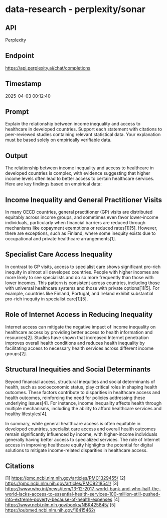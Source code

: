 # data-research - perplexity/sonar

## API
Perplexity

## Endpoint
https://api.perplexity.ai/chat/completions

## Timestamp
2025-04-03 00:12:40

## Prompt
Explain the relationship between income inequality and access to healthcare in developed countries. Support each statement with citations to peer-reviewed studies containing relevant statistical data. Your explanation must be based solely on empirically verifiable data.

## Output
The relationship between income inequality and access to healthcare in developed countries is complex, with evidence suggesting that higher income levels often lead to better access to certain healthcare services. Here are key findings based on empirical data:

## Income Inequality and General Practitioner Visits
In many OECD countries, general practitioner (GP) visits are distributed equitably across income groups, and sometimes even favor lower-income individuals, particularly when financial barriers are reduced through mechanisms like copayment exemptions or reduced rates[1][5]. However, there are exceptions, such as Finland, where some inequity exists due to occupational and private healthcare arrangements[1].

## Specialist Care Access Inequality
In contrast to GP visits, access to specialist care shows significant pro-rich inequity in almost all developed countries. People with higher incomes are more likely to see specialists and do so more frequently than those with lower incomes. This pattern is consistent across countries, including those with universal healthcare systems and those with private options[1][5]. For example, countries like Finland, Portugal, and Ireland exhibit substantial pro-rich inequity in specialist care[1][5].

## Role of Internet Access in Reducing Inequality
Internet access can mitigate the negative impact of income inequality on healthcare access by providing better access to health information and resources[2]. Studies have shown that increased Internet penetration improves overall health conditions and reduces health inequality by facilitating access to necessary health services across different income groups[2].

## Structural Inequities and Social Determinants
Beyond financial access, structural inequities and social determinants of health, such as socioeconomic status, play critical roles in shaping health outcomes. These factors contribute to disparities in healthcare access and health outcomes, reinforcing the need for policies addressing these underlying issues[4]. For instance, income inequality affects health through multiple mechanisms, including the ability to afford healthcare services and healthy lifestyles[4].

In summary, while general healthcare access is often equitable in developed countries, specialist care access and overall health outcomes remain significantly influenced by income, with higher-income individuals generally having better access to specialized services. The role of Internet access in improving healthcare equity highlights the potential for digital solutions to mitigate income-related disparities in healthcare access.

## Citations
[1] https://pmc.ncbi.nlm.nih.gov/articles/PMC1329455/
[2] https://pmc.ncbi.nlm.nih.gov/articles/PMC9218541/
[3] https://www.who.int/news/item/13-12-2017-world-bank-and-who-half-the-world-lacks-access-to-essential-health-services-100-million-still-pushed-into-extreme-poverty-because-of-health-expenses
[4] https://www.ncbi.nlm.nih.gov/books/NBK425845/
[5] https://pubmed.ncbi.nlm.nih.gov/16415462/
